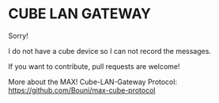 CUBE LAN GATEWAY
================

Sorry! 

I do not have a cube device so I can not record the messages.

If you want to contribute, pull requests are welcome!

More about the MAX! Cube-LAN-Gateway Protocol: https://github.com/Bouni/max-cube-protocol